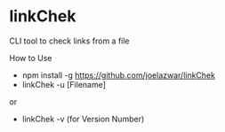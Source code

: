# linkChek

CLI tool to check links from a file

How to Use

- npm install -g <https://github.com/joelazwar/linkChek>
- linkChek -u [Filename]

or

- linkChek -v (for Version Number)
